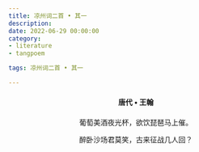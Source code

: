 ```yaml
---
title: 凉州词二首 • 其一
description:
date: 2022-06-29 00:00:00
category:
- literature
- tangpoem

tags: 凉州词二首 • 其一

---
```


<div id="poem-author">
唐代 • 王翰
</div>
<div id="poem-body">
<p class="poem-paragraph">葡萄美酒夜光杯，欲饮琵琶马上催。</p>
<p class="poem-paragraph">醉卧沙场君莫笑，古来征战几人回？</p>

</div>

<style>

#poem-author {
    width: 100%;
    text-align: center;
    margin: 20px 0;
    font-weight: bold;
}
#poem-body {
    width: 100%;
    text-align: center;
}
.poem-paragraph {
    font-family: "仿宋"
}

</style>